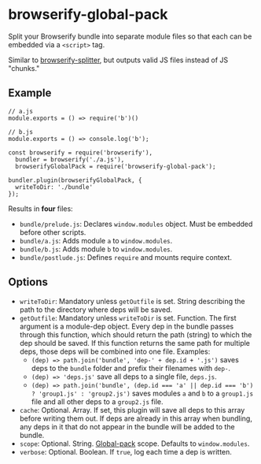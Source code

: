 # browserify-global-pack

Split your Browserify bundle into separate module files so that each can be embedded via a `<script>` tag.

Similar to [browserify-splitter](https://www.npmjs.com/package/browserify-splitter), but outputs valid JS files instead of JS "chunks."

## Example

```
// a.js
module.exports = () => require('b')()
```

```
// b.js
module.exports = () => console.log('b');
```

```
const browserify = require('browserify'),
  bundler = browserify('./a.js'),
  browserifyGlobalPack = require('browserify-global-pack');

bundler.plugin(browserifyGlobalPack, {
  writeToDir: './bundle'
});
```

Results in **four** files:

* `bundle/prelude.js`: Declares `window.modules` object. Must be embedded before other scripts.
* `bundle/a.js`: Adds module `a` to `window.modules`.
* `bundle/b.js`: Adds module `b` to `window.modules`.
* `bundle/postlude.js`: Defines `require` and mounts require context.

## Options

* `writeToDir`: Mandatory unless `getOutfile` is set. String describing the path to the directory where deps will be saved.
* `getOutfile`: Mandatory unless `writeToDir` is set. Function. The first argument is a module-dep object. Every dep in the bundle passes through this function, which should return the path (string) to which the dep should be saved. If this function returns the same path for multiple deps, those deps will be combined into one file. Examples:
  * `(dep) => path.join('bundle', 'dep-' + dep.id + '.js')` saves deps to the `bundle` folder and prefix their filenames with `dep-`.
  * `(dep) => 'deps.js'` save all deps to a single file, `deps.js`.
  * `(dep) => path.join('bundle', (dep.id === 'a' || dep.id === 'b') ? 'group1.js' : 'group2.js')` saves modules `a` and `b` to a `group1.js` file and all other deps to a `group2.js` file.
* `cache`: Optional. Array. If set, this plugin will save all deps to this array before writing them out. If deps are already in this array when bundling, any deps in it that do not appear in the bundle will be added to the bundle.
* `scope`: Optional. String. [Global-pack](https://www.npmjs.com/package/global-pack) scope. Defaults to `window.modules`.
* `verbose`: Optional. Boolean. If `true`, log each time a dep is written.
